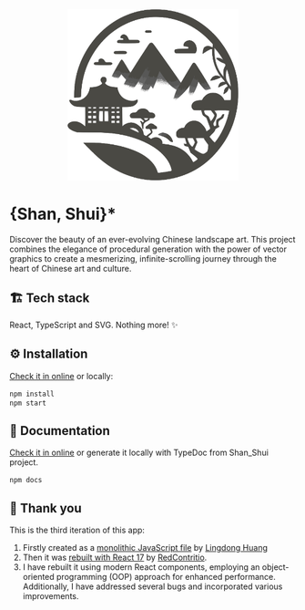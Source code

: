 <div align="center">
<picture>
  <source media="(prefers-color-scheme: dark)" srcset="/public/img/shanshui_logo_dark.png">
  <img alt="Shan Shui logo" src="/public/img/shanshui_logo_light.png" width="300" height="300">
</picture>
</a>
</div>

# {Shan, Shui}\*

Discover the beauty of an ever-evolving Chinese landscape art. This project combines the elegance of procedural generation with the power of vector graphics to create a mesmerizing, infinite-scrolling journey through the heart of Chinese art and culture.

## 🏗️ Tech stack

React, TypeScript and SVG. Nothing more! ✨

## ⚙️ Installation

[Check it in online](https://shan-shui.vercel.app/) or locally:

```
npm install
npm start
```

## 📖 Documentation

[Check it in online](https://megaemce.github.io/shan_shui_docs/) or generate it locally with TypeDoc from Shan_Shui project.

```
npm docs
```

## 🙏 Thank you

This is the third iteration of this app:

1. Firstly created as a [monolithic JavaScript file](https://github.com/LingDong-/shan-shui-inf) by [Lingdong Huang](https://github.com/LingDong-)
2. Then it was [rebuilt with React 17](https://github.com/RedContritio/shan_shui_inf) by [RedContritio](https://github.com/RedContritio).
3. I have rebuilt it using modern React components, employing an object-oriented programming (OOP) approach for enhanced performance. Additionally, I have addressed several bugs and incorporated various improvements.
